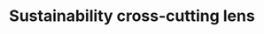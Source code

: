 ---
title: 'Sustainability cross-cutting lens'
field: 'is.focus.sustainLens'
slug: 'global-sustainability-cross-cutting-lens'
comment: 'select from control list'
required: False
vocabulary: 'global-sustainability-cross-cutting-lens.txt'
module: 'Scope'
cluster: 'Global'
policy: 'Controlled value. Multi select from control list.'
---